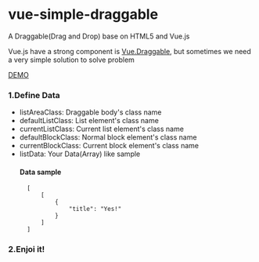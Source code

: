 # vue-simple-draggable
A Draggable(Drag and Drop) base on HTML5 and Vue.js

Vue.js have a strong component is [Vue.Draggable](https://github.com/SortableJS/Vue.Draggable), but sometimes we need a very simple solution to solve problem

[DEMO](https://linmasahiro.github.io/vue-simple-draggable/index.html)

### 1.Define Data

+ listAreaClass: Draggable body's class name
+ defaultListClass: List element's class name
+ currentListClass: Current list element's class name
+ defaultBlockClass: Normal block element's class name
+ currentBlockClass: Current block element's class name
+ listData: Your Data(Array) like sample
    #### Data sample
        [
            [
                {
                    "title": "Yes!"
                }
            ]
        ]

### 2.Enjoi it!